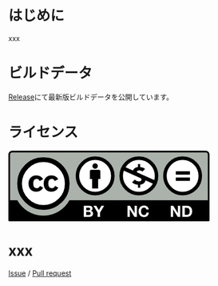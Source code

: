 # はじめに
xxx

# ビルドデータ
[Release](../../releases)にて最新版ビルドデータを公開しています。

# ライセンス
[![CC BY-NC-ND](./cc-by-nc-nd.png)](https://creativecommons.org/licenses/by-nc-nd/4.0/deed.ja)


# xxx

[Issue](../../issues) / [Pull request](../../pulls)
